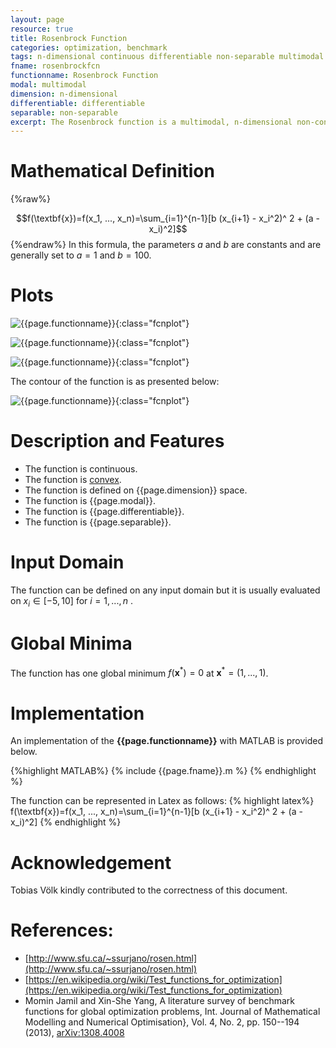 ```yaml
---
layout: page
resource: true
title: Rosenbrock Function
categories: optimization, benchmark
tags: n-dimensional continuous differentiable non-separable multimodal non-convex
fname: rosenbrockfcn
functionname: Rosenbrock Function
modal: multimodal
dimension: n-dimensional
differentiable: differentiable
separable: non-separable
excerpt: The Rosenbrock function is a multimodal, n-dimensional non-convex mathematical function widely used for testing optimization algorithms
---
```


# Mathematical Definition

{%raw%}

$$f(\textbf{x})=f(x_1, ..., x_n)=\sum_{i=1}^{n-1}[b (x_{i+1} - x_i^2)^ 2 + (a - x_i)^2]$$
{%endraw%}
In this formula, the parameters $a$ and $b$ are constants and are generally set to $a=1$ and $b=100$.

# Plots
![{{page.functionname}}]({{site.baseurl}}/doc/plots/{{page.fname}}.png){:class="fcnplot"}

![{{page.functionname}}]({{site.baseurl}}/doc/plots/{{page.fname}}_2.png){:class="fcnplot"}

![{{page.functionname}}]({{site.baseurl}}/doc/plots/{{page.fname}}_3.png){:class="fcnplot"}

The contour of the function is as presented below:

![{{page.functionname}}]({{site.baseurl}}/doc/plots/{{page.fname}}_contour.png){:class="fcnplot"}

# Description and Features
* The function is continuous.
* The function is [convex](https://en.wikipedia.org/wiki/Convex_function).
* The function is defined on {{page.dimension}} space.
* The function is {{page.modal}}.
* The function is {{page.differentiable}}.
* The function is {{page.separable}}.

# Input Domain
The function can be defined on any input domain but it is usually evaluated on $x_i \in [-5, 10]$ for $i=1, ..., n$ .

# Global Minima
The function has one global minimum $f(\textbf{x}^{\ast})=0$ at $\textbf{x}^{\ast} = (1, ..., 1)$.

# Implementation
An implementation of the **{{page.functionname}}** with MATLAB is provided below. 

{%highlight MATLAB%}
{% include {{page.fname}}.m %}
{% endhighlight %}

The function can be represented in Latex as follows:
{% highlight latex%}
f(\textbf{x})=f(x_1, ..., x_n)=\sum_{i=1}^{n-1}[b (x_{i+1} - x_i^2)^ 2 + (a - x_i)^2]
{% endhighlight %}

# Acknowledgement
Tobias Völk kindly contributed to the correctness of this document. 

# References:
* [http://www.sfu.ca/~ssurjano/rosen.html](http://www.sfu.ca/~ssurjano/rosen.html)
* [https://en.wikipedia.org/wiki/Test_functions_for_optimization](https://en.wikipedia.org/wiki/Test_functions_for_optimization)
* Momin Jamil and Xin-She Yang, A literature survey of benchmark functions for global optimization problems, Int. Journal of Mathematical Modelling and Numerical Optimisation}, Vol. 4, No. 2, pp. 150--194 (2013), [arXiv:1308.4008](arXiv:1308.4008)
